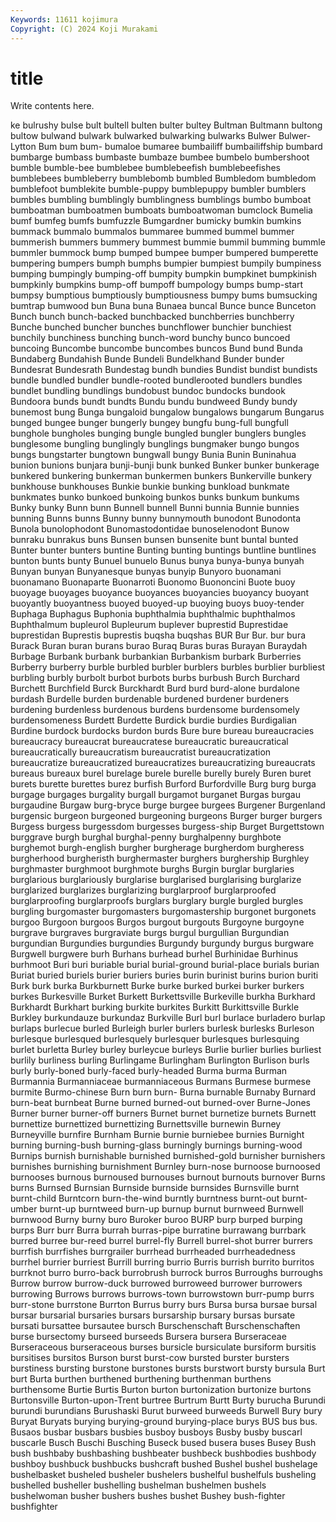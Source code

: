```yaml
---
Keywords: 11611 kojimura
Copyright: (C) 2024 Koji Murakami
---
```


# title

Write contents here.



ke bulrushy bulse
bult bultell bulten bulter bultey Bultman Bultmann bultong bultow bulwand
bulwark bulwarked bulwarking bulwarks Bulwer Bulwer-Lytton Bum bum bum- bumaloe
bumaree bumbailiff bumbailiffship bumbard bumbarge bumbass bumbaste bumbaze bumbee bumbelo
bumbershoot bumble bumble-bee bumblebee bumblebeefish bumblebeefishes bumblebees bumbleberry bumblebomb bumbled
Bumbledom bumbledom bumblefoot bumblekite bumble-puppy bumblepuppy bumbler bumblers bumbles bumbling
bumblingly bumblingness bumblings bumbo bumboat bumboatman bumboatmen bumboats bumboatwoman bumclock
Bumelia bumf bumfeg bumfs bumfuzzle Bumgardner bumicky bumkin bumkins bummack
bummalo bummalos bummaree bummed bummel bummer bummerish bummers bummery bummest
bummie bummil bumming bummle bummler bummock bump bumped bumpee bumper
bumpered bumperette bumpering bumpers bumph bumphs bumpier bumpiest bumpily bumpiness
bumping bumpingly bumping-off bumpity bumpkin bumpkinet bumpkinish bumpkinly bumpkins bump-off
bumpoff bumpology bumps bump-start bumpsy bumptious bumptiously bumptiousness bumpy bums
bumsucking bumtrap bumwood bun Buna buna Bunaea buncal Bunce bunce
Bunceton Bunch bunch bunch-backed bunchbacked bunchberries bunchberry Bunche bunched buncher
bunches bunchflower bunchier bunchiest bunchily bunchiness bunching bunch-word bunchy bunco
buncoed buncoing Buncombe buncombe buncombes buncos Bund bund Bunda Bundaberg
Bundahish Bunde Bundeli Bundelkhand Bunder bunder Bundesrat Bundesrath Bundestag bundh
bundies Bundist bundist bundists bundle bundled bundler bundle-rooted bundlerooted bundlers
bundles bundlet bundling bundlings bundobust bundoc bundocks bundook Bundoora bunds
bundt bundts Bundu bundu bundweed Bundy bundy bunemost bung Bunga
bungaloid bungalow bungalows bungarum Bungarus bunged bungee bunger bungerly bungey
bungfu bung-full bungfull bunghole bungholes bunging bungle bungled bungler bunglers
bungles bunglesome bungling bunglingly bunglings bungmaker bungo bungos bungs bungstarter
bungtown bungwall bungy Bunia Bunin Buninahua bunion bunions bunjara bunji-bunji
bunk bunked Bunker bunker bunkerage bunkered bunkering bunkerman bunkermen bunkers
Bunkerville bunkery bunkhouse bunkhouses Bunkie bunkie bunking bunkload bunkmate bunkmates
bunko bunkoed bunkoing bunkos bunks bunkum bunkums Bunky bunky Bunn
bunn Bunnell bunnell Bunni bunnia Bunnie bunnies bunning Bunns bunns
Bunny bunny bunnymouth bunodont Bunodonta Bunola bunolophodont Bunomastodontidae bunoselenodont Bunow
bunraku bunrakus buns Bunsen bunsen bunsenite bunt buntal bunted Bunter
bunter bunters buntine Bunting bunting buntings buntline buntlines bunton bunts
bunty Bunuel bunuelo Bunus bunya bunya-bunya bunyah Bunyan bunyan Bunyanesque
bunyas bunyip Bunyoro buonamani buonamano Buonaparte Buonarroti Buonomo Buononcini Buote
buoy buoyage buoyages buoyance buoyances buoyancies buoyancy buoyant buoyantly buoyantness
buoyed buoyed-up buoying buoys buoy-tender Buphaga Buphagus Buphonia buphthalmia buphthalmic
buphthalmos Buphthalmum bupleurol Bupleurum buplever buprestid Buprestidae buprestidan Buprestis buprestis
buqsha buqshas BUR Bur Bur. bur bura Burack Buran buran
burans burao Buraq Buras buras Burayan Buraydah Burbage Burbank burbank
burbankian Burbankism burbark Burberries Burberry burberry burble burbled burbler burblers
burbles burblier burbliest burbling burbly burbolt burbot burbots burbs burbush
Burch Burchard Burchett Burchfield Burck Burckhardt Burd burd burd-alone burdalone
burdash Burdelle burden burdenable burdened burdener burdeners burdening burdenless burdenous
burdens burdensome burdensomely burdensomeness Burdett Burdette Burdick burdie burdies Burdigalian
Burdine burdock burdocks burdon burds Bure bure bureau bureaucracies bureaucracy
bureaucrat bureaucratese bureaucratic bureaucratical bureaucratically bureaucratism bureaucratist bureaucratization bureaucratize bureaucratized
bureaucratizes bureaucratizing bureaucrats bureaus bureaux burel burelage burele burelle burelly
burely Buren buret burets burette burettes burez burfish Burford Burfordville
Burg burg burga burgage burgages burgality burgall burgamot burganet Burgas
burgau burgaudine Burgaw burg-bryce burge burgee burgees Burgener Burgenland burgensic
burgeon burgeoned burgeoning burgeons Burger burger burgers Burgess burgess burgessdom
burgesses burgess-ship Burget Burgettstown burggrave burgh burghal burghal-penny burghalpenny burghbote
burghemot burgh-english burgher burgherage burgherdom burgheress burgherhood burgheristh burghermaster burghers
burghership Burghley burghmaster burghmoot burghmote burghs Burgin burglar burglaries burglarious
burglariously burglarise burglarised burglarising burglarize burglarized burglarizes burglarizing burglarproof burglarproofed
burglarproofing burglarproofs burglars burglary burgle burgled burgles burgling burgomaster burgomasters
burgomastership burgonet burgonets burgoo Burgoon burgoos Burgos burgout burgouts Burgoyne
burgoyne burgrave burgraves burgraviate burgs burgul burgullian Burgundian burgundian Burgundies
burgundies Burgundy burgundy burgus burgware Burgwell burgwere burh Burhans burhead
burhel Burhinidae Burhinus burhmoot Buri buri buriable burial burial-ground burial-place
burials burian Buriat buried buriels burier buriers buries burin burinist
burins burion buriti Burk burk burka Burkburnett Burke burke burked
burkei burker burkers burkes Burkesville Burket Burkett Burkettsville Burkeville burkha
Burkhard Burkhardt Burkhart burking burkite burkites Burkitt Burkittsville Burkle Burkley
burkundauze burkundaz Burkville Burl burl burlace burladero burlap burlaps burlecue
burled Burleigh burler burlers burlesk burlesks Burleson burlesque burlesqued burlesquely
burlesquer burlesques burlesquing burlet burletta Burley burley burleycue burleys Burlie
burlier burlies burliest burlily burliness burling Burlingame Burlingham Burlington Burlison
burls burly burly-boned burly-faced burly-headed Burma burma Burman Burmannia Burmanniaceae
burmanniaceous Burmans Burmese burmese burmite Burmo-chinese Burn burn burn- Burna
burnable Burnaby Burnard burn-beat burnbeat Burne burned burned-out burned-over Burne-Jones
Burner burner burner-off burners Burnet burnet burnetize burnets Burnett burnettize
burnettized burnettizing Burnettsville burnewin Burney Burneyville burnfire Burnham Burnie burnie
burniebee burnies Burnight burning burning-bush burning-glass burningly burnings burning-wood Burnips
burnish burnishable burnished burnished-gold burnisher burnishers burnishes burnishing burnishment Burnley
burn-nose burnoose burnoosed burnooses burnous burnoused burnouses burnout burnouts burnover
Burns burns Burnsed Burnsian Burnside burnside burnsides Burnsville burnt burnt-child
Burntcorn burn-the-wind burntly burntness burnt-out burnt-umber burnt-up burntweed burn-up burnup
burnut burnweed Burnwell burnwood Burny burny buro Buroker buroo BURP
burp burped burping burps Burr burr Burra burrah burras-pipe burratine
burrawang burrbark burred burree bur-reed burrel burrel-fly Burrell burrel-shot burrer
burrers burrfish burrfishes burrgrailer burrhead burrheaded burrheadedness burrhel burrier burriest
Burrill burring burrio Burris burrish burrito burritos burrknot burro burro-back
burrobrush burrock burros Burroughs burroughs Burrow burrow burrow-duck burrowed burroweed
burrower burrowers burrowing Burrows burrows burrows-town burrowstown burr-pump burrs burr-stone
burrstone Burrton Burrus burry burs Bursa bursa bursae bursal bursar
bursarial bursaries bursars bursarship bursary bursas bursate bursati bursattee bursautee
bursch Burschenschaft Burschenschaften burse bursectomy burseed burseeds Bursera bursera Burseraceae
Burseraceous burseraceous burses bursicle bursiculate bursiform bursitis bursitises bursitos Burson
burst burst-cow bursted burster bursters burstiness bursting burstone burstones bursts
burstwort bursty bursula Burt burt Burta burthen burthened burthening burthenman
burthens burthensome Burtie Burtis Burton burton burtonization burtonize burtons Burtonsville
Burton-upon-Trent burtree Burtrum Burtt Burty burucha Burundi burundi burundians Burushaski
Burut burweed burweeds Burwell Bury bury Buryat Buryats burying burying-ground
burying-place burys BUS bus bus. Busaos busbar busbars busbies busboy
busboys Busby busby buscarl buscarle Busch Buschi Busching Buseck bused
busera buses Busey Bush bush bushbaby bushbashing bushbeater bushbeck bushbodies
bushbody bushboy bushbuck bushbucks bushcraft bushed Bushel bushel bushelage bushelbasket
busheled busheler bushelers bushelful bushelfuls busheling bushelled busheller bushelling bushelman
bushelmen bushels bushelwoman busher bushers bushes bushet Bushey bush-fighter bushfighter
